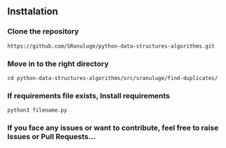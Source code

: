 ## Insttalation

### Clone the repository
 
```
https://github.com/SRanuluge/python-data-structures-algorithms.git
```

### Move in to the right directory

```
cd python-data-structures-algorithms/src/sranuluge/find-duplicates/
```

### If requirements file exists, Install requirements

```
python3 filename.py
```

### If you face any issues or want to contribute, feel free to raise Issues or Pull Requests...
